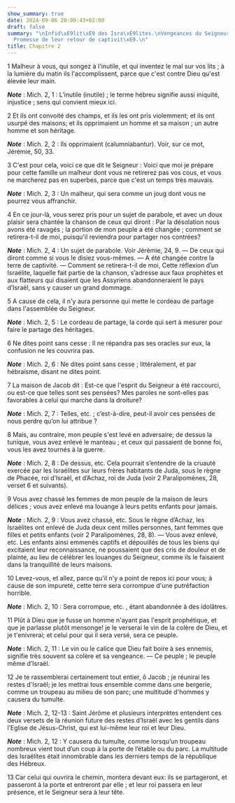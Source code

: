 ```yaml
---
show_summary: true
date: 2024-09-06 20:00:43+02:00
draft: false
summary: "\nInfid\xE9lit\xE9 des Isra\xE9lites.\nVengeances du Seigneur sur eux.\n\
  Promesse de leur retour de captivit\xE9.\n"
title: Chapitre 2
---
```





1 Malheur à vous, qui songez à l'inutile, et qui inventez le mal sur vos lits ; à la lumière du matin ils l'accomplissent, parce que c'est contre Dieu qu'est élevée leur main.

***Note*** :  Mich. 2, 1 : L’inutile (inutile) ; le terme hébreu signifie aussi iniquité, injustice ; sens qui convient mieux ici.

2 Et ils ont convoité des champs, et ils les ont pris violemment; et ils ont usurpé des maisons; et ils opprimaient un homme et sa maison ; un autre homme et son héritage.

***Note*** :  Mich. 2, 2 : Ils opprimaient (calumniabantur). Voir, sur ce mot, Jérémie, 50, 33.

3 C'est pour cela, voici ce que dit le Seigneur : Voici que moi je prépare pour cette famille un malheur dont vous ne retirerez pas vos cous, et vous ne marcherez pas en superbes, parce que c'est un temps très mauvais.

***Note*** :  Mich. 2, 3 : Un malheur, qui sera comme un joug dont vous ne pourrez vous affranchir.

4 En ce jour-là, vous serez pris pour un sujet de parabole, et avec un doux plaisir sera chantée la chanson de ceux qui diront : Par la désolation nous avons été ravagés ; la portion de mon peuple a été changée ; comment se retirera-t-il de moi, puisqu'il reviendra pour partager nos contrées?

***Note*** :  Mich. 2, 4 : Un sujet de parabole. Voir Jérémie, 24, 9. ― De ceux qui diront comme si vous le disiez vous-mêmes. ― A été changée contre la terre de captivité. ― Comment se retirera-t-il de moi, Cette réflexion d’un Israélite, laquelle fait partie de la chanson, s’adresse aux faux prophètes et aux flatteurs qui disaient que les Assyriens abandonneraient le pays d’Israël, sans y causer un grand dommage.


5 A cause de cela, il n'y aura personne qui mette le cordeau de partage dans l'assemblée du Seigneur.

***Note*** :  Mich. 2, 5 : Le cordeau de partage, la corde qui sert à mesurer pour faire le partage des héritages.


6 Ne dites point sans cesse : Il ne répandra pas ses oracles sur eux, la confusion ne les couvrira pas.

***Note*** :  Mich. 2, 6 : Ne dites point sans cesse ; littéralement, et par hébraïsme, disant ne dites point.

7 La maison de Jacob dit : Est-ce que l'esprit du Seigneur a été raccourci, ou est-ce que telles sont ses pensées? Mes paroles ne sont-elles pas favorables à celui qui marche dans la droiture?

***Note*** :  Mich. 2, 7 : Telles, etc. ; c’est-à-dire, peut-il avoir ces pensées de nous perdre qu’on lui attribue ?


8 Mais, au contraire, mon peuple s'est levé en adversaire; de dessus la tunique, vous avez enlevé le manteau ; et ceux qui passaient de bonne foi, vous les avez tournés à la guerre.

***Note*** :  Mich. 2, 8 : De dessus, etc. Cela pourrait s’entendre de la cruauté exercée par les Israélites sur leurs frères habitants de Juda, sous le règne de Phacée, roi d’Israël, et d’Achaz, roi de Juda (voir 2 Paralipomènes, 28, verset 6 et suivants).

9 Vous avez chassé les femmes de mon peuple de la maison de leurs délices ; vous avez enlevé ma louange à leurs petits enfants pour jamais.

***Note*** :  Mich. 2, 9 : Vous avez chassé, etc. Sous le règne d’Achaz, les Israélites ont enlevé de Juda deux cent milles personnes, tant femmes que filles et petits enfants (voir 2 Paralipomènes, 28, 8). ― Vous avez enlevé, etc. Les enfants ainsi emmenés captifs et dépouillés de tous les biens qui excitaient leur reconnaissance, ne poussaient que des cris de douleur et de plainte, au lieu de célébrer les louanges du Seigneur, comme ils le faisaient dans la tranquillité de leurs maisons.


10 Levez-vous, et allez, parce qu'il n'y a point de repos ici pour vous; à cause de son impureté, cette terre sera corrompue d'une putréfaction horrible.

***Note*** :  Mich. 2, 10 : Sera corrompue, etc. , étant abandonnée à des idolâtres.

11 Plût à Dieu que je fusse un homme n'ayant pas l'esprit prophétique, et que je parlasse plutôt mensonge! je le verserai le vin de la colère de Dieu, et je t'enivrerai; et celui pour qui il sera versé, sera ce peuple.

***Note*** :  Mich. 2, 11 : Le vin ou le calice que Dieu fait boire à ses ennemis, signifie très souvent sa colère et sa vengeance. ― Ce peuple ; le peuple même d’Israël.


12 Je te rassemblerai certainement tout entier, ô Jacob ; je réunirai les restes d'Israël; je les mettrai tous ensemble comme dans une bergerie, comme un troupeau au milieu de son parc; une multitude d'hommes y causera du tumulte.

***Note*** :  Mich. 2, 12-13 : Saint Jérôme et plusieurs interprètes entendent ces deux versets de la réunion future des restes d’Israël avec les gentils dans l’Eglise de Jésus-Christ, qui est lui-même leur roi et leur Dieu.

***Note*** :  Mich. 2, 12 : Y causera du tumulte, comme lorsqu’un troupeau nombreux vient tout d’un coup à la porte de l’étable ou du parc. La multitude des Israélites était innombrable dans les derniers temps de la république des Hébreux.

13 Car celui qui ouvrira le chemin, montera devant eux: ils se partageront, et passeront à la porte et entreront par elle ; et leur roi passera en leur présence, et le Seigneur sera à leur tête.

